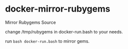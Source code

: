 # docker-mirror-rubygems
Mirror Rubygems Source

change /tmp/rubygems in docker-run.bash to your needs.

run `bash docker-run.bash` to mirror gems.
